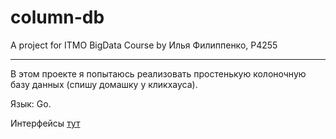 # column-db
A project for ITMO BigData Course
by Илья Филиппенко, P4255

---

В этом проекте я попытаюсь реализовать простенькую колоночную базу данных (спишу домашку у кликхауса).

Язык: Go.

Интерфейсы [тут](/engines/interfaces.go)